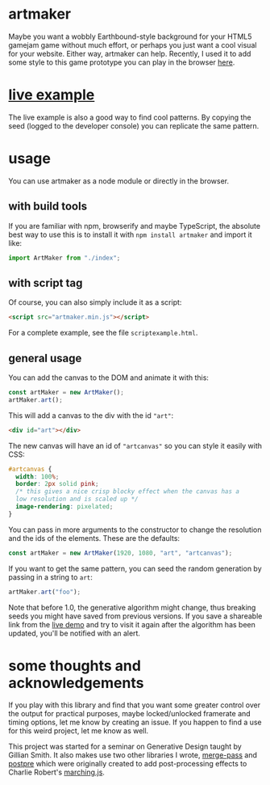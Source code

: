 # artmaker

Maybe you want a wobbly Earthbound-style background for your HTML5 gamejam
game without much effort, or perhaps you just want a cool visual for your
website. Either way, artmaker can help. Recently, I used it to add some style
to this game prototype you can play in the browser
[here](https://www.bandaloo.fun/forward/).

# [live example](https://www.bandaloo.fun/art-maker)

The live example is also a good way to find cool patterns. By copying the
seed (logged to the developer console) you can replicate the same pattern.

# usage

You can use artmaker as a node module or directly in the browser.

## with build tools

If you are familiar with npm, browserify and maybe TypeScript, the absolute best
way to use this is to install it with `npm install artmaker` and import it like:

```javascript
import ArtMaker from "./index";
```

## with script tag

Of course, you can also simply include it as a script:

```html
<script src="artmaker.min.js"></script>
```

For a complete example, see the file `scriptexample.html`.

## general usage

You can add the canvas to the DOM and animate it with this:

```javascript
const artMaker = new ArtMaker();
artMaker.art();
```

This will add a canvas to the div with the id `"art"`:

```html
<div id="art"></div>
```

The new canvas will have an id of `"artcanvas"` so you can style it easily
with CSS:

```css
#artcanvas {
  width: 100%;
  border: 2px solid pink;
  /* this gives a nice crisp blocky effect when the canvas has a
  low resolution and is scaled up */
  image-rendering: pixelated;
}
```

You can pass in more arguments to the constructor to change the resolution
and the ids of the elements. These are the defaults:

```javascript
const artMaker = new ArtMaker(1920, 1080, "art", "artcanvas");
```

If you want to get the same pattern, you can seed the random generation by
passing in a string to `art`:

```javascript
artMaker.art("foo");
```

Note that before 1.0, the generative algorithm might change, thus breaking
seeds you might have saved from previous versions. If you save a shareable
link from the [live demo](https://www.bandaloo.fun/art-maker) and try to
visit it again after the algorithm has been updated, you'll be notified with
an alert.

# some thoughts and acknowledgements

If you play with this library and find that you want some greater control
over the output for practical purposes, maybe locked/unlocked framerate and
timing options, let me know by creating an issue. If you happen to find a use
for this weird project, let me know as well.

This project was started for a seminar on Generative Design taught by Gillian
Smith. It also makes use two other libraries I wrote,
[merge-pass](https://www.bandaloo.fun/merge-pass/example.html) and
[postpre](https://www.bandaloo.fun/postpre/example.html) which were
originally created to add post-processing effects to Charlie Robert's
[marching.js](https://charlieroberts.github.io/marching/playground/).
